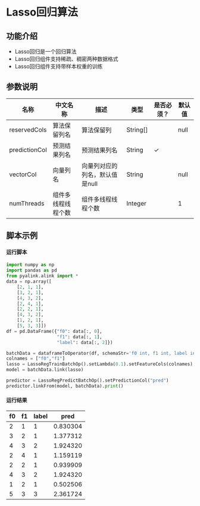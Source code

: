 # Lasso回归算法

## 功能介绍
* Lasso回归是一个回归算法
* Lasso回归组件支持稀疏、稠密两种数据格式
* Lasso回归组件支持带样本权重的训练

## 参数说明


| 名称 | 中文名称 | 描述 | 类型 | 是否必须？ | 默认值 |
| --- | --- | --- | --- | --- | --- |
| reservedCols | 算法保留列名 | 算法保留列 | String[] |  | null |
| predictionCol | 预测结果列名 | 预测结果列名 | String | ✓ |  |
| vectorCol | 向量列名 | 向量列对应的列名，默认值是null | String |  | null |
| numThreads | 组件多线程线程个数 | 组件多线程线程个数 | Integer |  | 1 |


## 脚本示例
#### 运行脚本
```python
import numpy as np
import pandas as pd
from pyalink.alink import *
data = np.array([
    [2, 1, 1],
    [3, 2, 1],
    [4, 3, 2],
    [2, 4, 1],
    [2, 2, 1],
    [4, 3, 2],
    [1, 2, 1],
    [5, 3, 3]])
df = pd.DataFrame({"f0": data[:, 0], 
                   "f1": data[:, 1],
                   "label": data[:, 2]})

batchData = dataframeToOperator(df, schemaStr='f0 int, f1 int, label int', op_type='batch')
colnames = ["f0","f1"]
lasso = LassoRegTrainBatchOp().setLambda(0.1).setFeatureCols(colnames).setLabelCol("label")
model = batchData.link(lasso)

predictor = LassoRegPredictBatchOp().setPredictionCol("pred")
predictor.linkFrom(model, batchData).print()
```
#### 运行结果
f0 | f1 | label | pred
---|----|-------|-----
 2 |  1     | 1 | 0.830304
   3 |  2    |  1 | 1.377312
   4 |  3    |  2 | 1.924320
   2 |  4    |  1 | 1.159119
   2 |  2    |  1 | 0.939909
   4 |  3    |  2 | 1.924320
   1 |  2    |  1 | 0.502506
   5 |  3    |  3 | 2.361724
